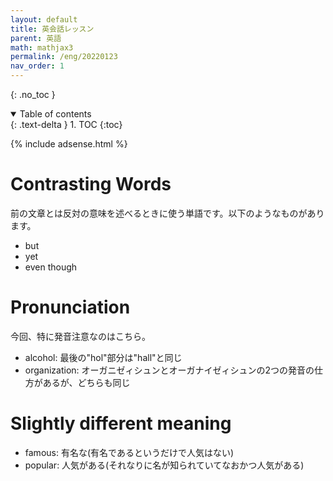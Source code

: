 ```yaml
---
layout: default
title: 英会話レッスン
parent: 英語
math: mathjax3
permalink: /eng/20220123
nav_order: 1
---
```


{: .no_toc }

<details open markdown="block">
  <summary>
    Table of contents
  </summary>
  {: .text-delta }
1. TOC
{:toc}
</details>

{% include adsense.html %}

# Contrasting Words

前の文章とは反対の意味を述べるときに使う単語です。以下のようなものがあります。

* but
* yet
* even though

# Pronunciation

今回、特に発音注意なのはこちら。

* alcohol: 最後の"hol"部分は"hall"と同じ
* organization: オーガニゼィシュンとオーガナイゼィシュンの2つの発音の仕方があるが、どちらも同じ

# Slightly different meaning

* famous: 有名な(有名であるというだけで人気はない)
* popular: 人気がある(それなりに名が知られていてなおかつ人気がある)